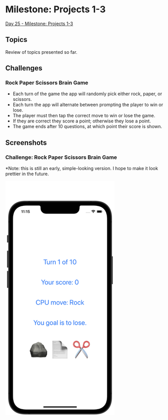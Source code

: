 #  Milestone: Projects 1-3

[Day 25 - Milestone: Projects 1-3](https://www.hackingwithswift.com/100/swiftui/25)

## Topics

Review of topics presented so far.

## Challenges

### Rock Paper Scissors Brain Game

* Each turn of the game the app will randomly pick either rock, paper, or scissors.
* Each turn the app will alternate between prompting the player to win or lose.
* The player must then tap the correct move to win or lose the game.
* If they are correct they score a point; otherwise they lose a point.
* The game ends after 10 questions, at which point their score is shown.

## Screenshots

### Challenge: Rock Paper Scissors Brain Game

*Note: this is still an early, simple-looking version. I hope to make it look prettier in the future.

<p float="left">
    <img src="screenshots/rockpaperscissors01.png" alt="Rock Paper Scissors Brain Game Picture 1" width="341">
</p>
